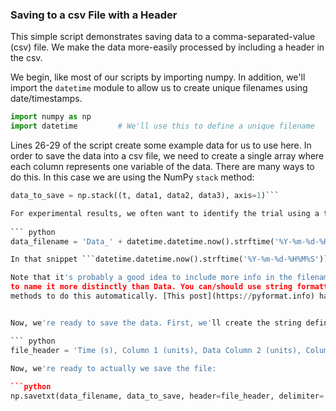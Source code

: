 ### Saving to a csv File with a Header
This simple script demonstrates saving data to a comma-separated-value (csv) file. We make the data more-easily processed by including a header in the csv.

We begin, like most of our scripts by importing numpy. In addition, we'll import the `datetime` module to allow us to create unique filenames using date/timestamps. 

``` python 
import numpy as np
import datetime         # We'll use this to define a unique filename
```

Lines 26-29 of the script create some example data for us to use here. In order to save the data into a csv file, we need to create a single array where each column represents one variable of the data. There are many ways to do this. In this case we are using the NumPy `stack` method:

``` python
data_to_save = np.stack((t, data1, data2, data3), axis=1)```

For experimental results, we often want to identify the trial using a timestamp. We can do that by:
 
``` python
data_filename = 'Data_' + datetime.datetime.now().strftime('%Y-%m-%d-%H%M%S') + '.csv'```

In that snippet ```datetime.datetime.now().strftime('%Y-%m-%d-%H%M%S')``` gets the current time of the computer in use and formats is as `YYYY-mm-dd-HHMMSS`. This gets combined with `Data_` and `.csv` to create a unique filename.

Note that it's probably a good idea to include more info in the filename and
to name it more distinctly than Data. You can/should use string formatting 
methods to do this automatically. [This post](https://pyformat.info) has a lot of good examples using the `.format()` method to do so. The new-in-Python-3.6 f-strings are nice too. [This is a good overview](https://www.blog.pythonlibrary.org/2017/02/08/new-in-python-formatted-string-literals/).


Now, we're ready to save the data. First, we'll create the string defining the header, making sure to name the columns to represent the actual data and include units. The names here are obivously *way* to generic.

``` python 
file_header = 'Time (s), Column 1 (units), Data Column 2 (units), Column 3 (units)'```
    
Now, we're ready to actually we save the file:

```python
np.savetxt(data_filename, data_to_save, header=file_header, delimiter=',')```